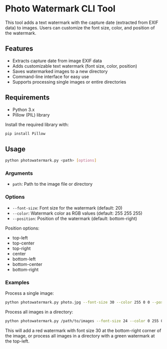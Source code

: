 # Photo Watermark CLI Tool

This tool adds a text watermark with the capture date (extracted from EXIF data) to images. Users can customize the font size, color, and position of the watermark.

## Features

- Extracts capture date from image EXIF data
- Adds customizable text watermark (font size, color, position)
- Saves watermarked images to a new directory
- Command-line interface for easy use
- Supports processing single images or entire directories

## Requirements

- Python 3.x
- Pillow (PIL) library

Install the required library with:
```bash
pip install Pillow
```

## Usage

```bash
python photowatermark.py <path> [options]
```

### Arguments

- `path`: Path to the image file or directory

### Options

- `--font-size`: Font size for the watermark (default: 20)
- `--color`: Watermark color as RGB values (default: 255 255 255)
- `--position`: Position of the watermark (default: bottom-right)

Position options:
- top-left
- top-center
- top-right
- center
- bottom-left
- bottom-center
- bottom-right

### Examples

Process a single image:
```bash
python photowatermark.py photo.jpg --font-size 30 --color 255 0 0 --position bottom-right
```

Process all images in a directory:
```bash
python photowatermark.py /path/to/images --font-size 24 --color 0 255 0 --position top-left
```

This will add a red watermark with font size 30 at the bottom-right corner of the image, or process all images in a directory with a green watermark at the top-left.